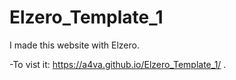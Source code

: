 # Elzero_Template_1
I made this website with Elzero.

-To vist it: https://a4va.github.io/Elzero_Template_1/ .
